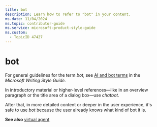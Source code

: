 ```yaml
---
title: bot
description: Learn how to refer to "bot" in your content.
ms.date: 11/04/2024
ms.topic: contributor-guide
ms.service: microsoft-product-style-guide
ms.custom:
  - TopicID 47427
---
```



# bot

For general guidelines for the term *bot,* see [AI and bot terms](/style-guide/a-z-word-list-term-collections/term-collections/ai-bot-terms) in the *Microsoft Writing Style Guide.*

In introductory material or higher-level references—like in an overview paragraph or the title area of a dialog box—use *chatbot.*

After that, in more detailed content or deeper in the user experience, it's safe to use *bot* because the user already knows what kind of bot it is.

**See also** [virtual agent](~\a_z_names_terms\v\virtual-agent.md) 

